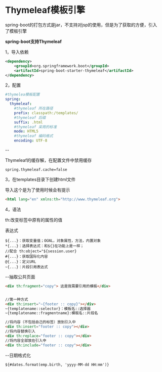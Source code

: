 # Thymeleaf模板引擎

spring-boot的打包方式是jar，不支持对jsp的使用，但是为了获取的方便，引入了模板引擎

**spring-boot支持Thymeleaf**



1，导入依赖

```xml
<dependency>
	<groupId>org.springframework.boot</groupId>
	<artifactId>spring-boot-starter-thymeleaf</artifactId>
</dependency>
```



2，配置

```yaml
#thymelea模板配置
spring:
  thymeleaf:
    #thymeleaf 所在路径
    prefix: classpath:/templates/
    #thymeleaf 后缀
    suffix: .html
    #thymeleaf 采用的标准
    mode: HTML5
    #thymeleaf 编码格式
    encoding: UTF-8
```

--

Thymeleaf的缓存解，在配置文件中禁用缓存

```properties
spring.thymeleaf.cache=false 
```





3，在templates目录下创建html文件

导入这个是为了使用时候会有提示

```html
<html lang="en" xmlns:th="http://www.thymeleaf.org">
```







4，语法

th:改变标签中原有的属性的值

表达式

```
${...}：获取变量值；OGNL，对象属性，方法，内置对象
*{...}：选择表达式：和${}在功能上是一样；
//配合 th:object="${session.user}
#{...}：获取国际化内容 
@{...}：定义URL
~{...}：片段引用表达式
```



--抽取公共页面

```html
<div th:fragment="copy"> 这是我需要引用的模板</div>   


//第一种方式
<div th:insert="~{footer :: copy}"></div> 
~{templatename::selector}：模板名::选择器 
~{templatename::fragmentname}:模板名::片段名 

//将内容（不包括自己的标签）放到引入中
<div th:insert="footer :: copy"></div>
//将内容替换引入
<div th:replace="footer :: copy"></div> 
//将内容全部放在引入中
<div th:include="footer :: copy"></div>
```

--日期格式化

```
${#dates.format(emp.birth, 'yyyy-MM-dd HH:mm')}
```

